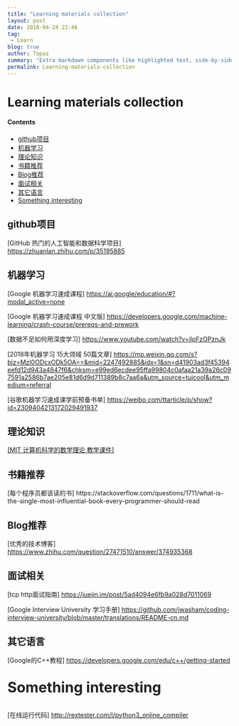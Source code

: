 ```yaml
---
title: "Learning materials collection"
layout: post
date: 2018-04-24 22:48
tag:
 - Learn
blog: true
author: Topaz
summary: "Extra markdown components like highlighted text, side-by-side items, starring/highlighting a blog or project, and embedding gists, videos etc"
permalink: Learning-materials-collection
---
```

<h1 class="title"> Learning materials collection </h1>


#### Contents
- [github项目](#c1)
- [机器学习](#c2)
- [理论知识](#c3)
- [书籍推荐](#c4)
- [Blog推荐](#c5)
- [面试相关](#c6)
- [其它语言](#c7)
- [Something interesting](#c8)



<h2 id="c1"> github项目 </h2>

[GitHub 热门的人工智能和数据科学项目] https://zhuanlan.zhihu.com/p/35195885


<h2 id="c2">机器学习</h2>

[Google 机器学习速成课程]	https://ai.google/education/#?modal_active=none

[Google 机器学习速成课程 中文版]		https://developers.google.com/machine-learning/crash-course/prereqs-and-prework

[数据不足如何用深度学习]		https://www.youtube.com/watch?v=ilpFzOPznJk

[2018年机器学习 15大领域 50篇文章]
https://mp.weixin.qq.com/s?biz=MzI0ODcxODk5OA==&mid=2247492885&idx=1&sn=d41903ad3f45394eefd12d943a4847f6&chksm=e99ed6ecdee95ffa99804c0afaa21a39a26c097591a2586b7ae205e81d6d9d711389b8c7aa6a&utm_source=tuicool&utm_medium=referral

[谷歌机器学习速成课学前预备书单]		https://weibo.com/ttarticle/p/show?id=2309404213172029491937


<h2 id="c3">理论知识</h2>

<a href="https://courses.csail.mit.edu/6.042/spring18/mcs.pdf">[MIT 计算机科学的数学理论 教学课件] </a> 


<h2 id="c4">书籍推荐</h2>
[每个程序员都该读的书]	https://stackoverflow.com/questions/1711/what-is-the-single-most-influential-book-every-programmer-should-read


<h2 id="c5">Blog推荐</h2>

[优秀的技术博客]	https://www.zhihu.com/question/27471510/answer/374935368


<h2 id="c6">面试相关</h2>

[tcp http面试指南]	https://juejin.im/post/5ad4094e6fb9a028d7011069

[Google Interview University 学习手册] https://github.com/jwasham/coding-interview-university/blob/master/translations/README-cn.md


<h2 id="c7">其它语言</h2>

[Google的C++教程]  https://developers.google.com/edu/c++/getting-started

<span style="font-size: 2rem;-webkit-margin-before: 1em;-webkit-margin-after: 1em;-webkit-margin-start: 0px;-webkit-margin-end: 0px;font-weight: bold;display: block;color: #222;" id="c8">Something interesting</span>

[在线运行代码] http://rextester.com/l/python3_online_compiler



